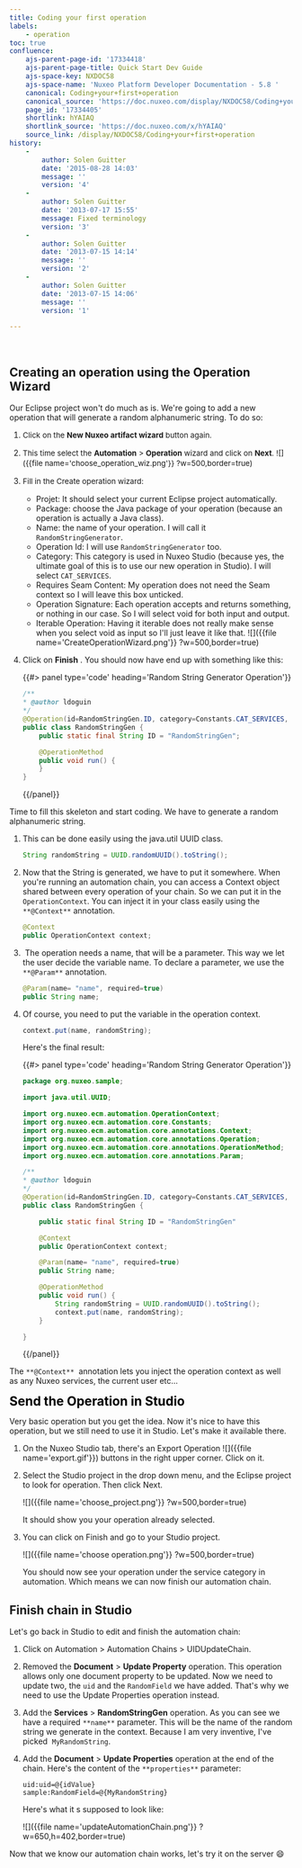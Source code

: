```yaml
---
title: Coding your first operation
labels:
    - operation
toc: true
confluence:
    ajs-parent-page-id: '17334418'
    ajs-parent-page-title: Quick Start Dev Guide
    ajs-space-key: NXDOC58
    ajs-space-name: 'Nuxeo Platform Developer Documentation - 5.8 '
    canonical: Coding+your+first+operation
    canonical_source: 'https://doc.nuxeo.com/display/NXDOC58/Coding+your+first+operation'
    page_id: '17334405'
    shortlink: hYAIAQ
    shortlink_source: 'https://doc.nuxeo.com/x/hYAIAQ'
    source_link: /display/NXDOC58/Coding+your+first+operation
history:
    - 
        author: Solen Guitter
        date: '2015-08-28 14:03'
        message: ''
        version: '4'
    - 
        author: Solen Guitter
        date: '2013-07-17 15:55'
        message: Fixed terminology
        version: '3'
    - 
        author: Solen Guitter
        date: '2013-07-15 14:14'
        message: ''
        version: '2'
    - 
        author: Solen Guitter
        date: '2013-07-15 14:06'
        message: ''
        version: '1'

---
```

&nbsp;

## Creating an operation using the Operation Wizard

Our Eclipse project won't do much as is. We're going to add a new operation that will generate a random alphanumeric string. To do so:

1.  <span style="font-size: 10.0pt;line-height: 13.0pt;">Click on the **New Nuxeo artifact wizard** button again.
    </span>
2.  <span style="font-size: 10.0pt;line-height: 13.0pt;">This time select the **Automation** > **Operation** wizard and click on **Next**.</span>
    <span style="font-size: 10.0pt;line-height: 13.0pt;">![]({{file name='choose_operation_wiz.png'}} ?w=500,border=true)</span>
3.  <span style="font-size: 10.0pt;line-height: 13.0pt;">Fill in the Create operation wizard:</span>

    *   Projet: It should select your current Eclipse project automatically.
    *   Package: choose the Java package of your operation (because an operation is actually a Java class).
    *   Name: the name of your operation. I will call it `RandomStringGenerator`.
    *   Operation Id: I will use `RandomStringGenerator` too.
    *   Category: This category is used in Nuxeo Studio (because yes, the ultimate goal of this is to use our new operation in Studio). I will select `CAT_SERVICES`.
    *   Requires Seam Content: My operation does not need the Seam context so I will leave this box unticked.
    *   Operation Signature: Each operation accepts and returns something, or nothing in our case. So I will select void for both input and output.
    *   Iterable Operation: Having it iterable does not really make sense when you select void as input so I'll just leave it like that. ![]({{file name='CreateOperationWizard.png'}} ?w=500,border=true)
4.  Click on **Finish** .
    You should now have end up with something like this:

    {{#> panel type='code' heading='Random String Generator Operation'}}

    ```java
    /**
    * @author ldoguin
    */
    @Operation(id=RandomStringGen.ID, category=Constants.CAT_SERVICES, label="RandomStringGen", description="")
    public class RandomStringGen {
        public static final String ID = "RandomStringGen";

        @OperationMethod
        public void run() {
        }
    }
    ```

    {{/panel}}

Time to fill this skeleton and start coding. We have to generate a random alphanumeric string.

1.  This can be done easily using the java.util UUID class.

    ```java
    String randomString = UUID.randomUUID().toString();
    ```

2.  Now that the String is generated, we have to put it somewhere. When you're running an automation chain, you can access a Context object shared between every operation of your chain. So we can put it in the `OperationContext`. You can inject it in your class easily using the `**@Context**` annotation.

    ```java
    @Context
    public OperationContext context;
    ```

3.  &nbsp;The operation needs a name, that will be a parameter. This way we let the user decide the variable name. To declare a parameter, we use the `**@Param**` annotation.

    ```java
    @Param(name= "name", required=true)
    public String name;
    ```

4.  Of course, you need to put the variable in the operation context.

    ```java
    context.put(name, randomString);
    ```

    Here's the final result:

    {{#> panel type='code' heading='Random String Generator Operation'}}

    ```java
    package org.nuxeo.sample;

    import java.util.UUID;

    import org.nuxeo.ecm.automation.OperationContext;
    import org.nuxeo.ecm.automation.core.Constants;
    import org.nuxeo.ecm.automation.core.annotations.Context;
    import org.nuxeo.ecm.automation.core.annotations.Operation;
    import org.nuxeo.ecm.automation.core.annotations.OperationMethod;
    import org.nuxeo.ecm.automation.core.annotations.Param;

    /**
    * @author ldoguin
    */
    @Operation(id=RandomStringGen.ID, category=Constants.CAT_SERVICES, label="RandomStringGen", description="")
    public class RandomStringGen {

        public static final String ID = "RandomStringGen"

        @Context
        public OperationContext context;

        @Param(name= "name", required=true)
        public String name;

        @OperationMethod
        public void run() {
            String randomString = UUID.randomUUID().toString();
            context.put(name, randomString);
        }

    }
    ```

    {{/panel}}

The `**@Context**` &nbsp;annotation lets you inject the operation context as well as&nbsp;any Nuxeo services, the current user etc...

<span style="color: rgb(0,0,0);font-size: 1.6em;font-weight: bold;line-height: normal;">Send the Operation in Studio</span>

Very basic operation but you get the idea. Now it's nice to have this operation, but we still need to use it in Studio. Let's make it available there.

1.  On the Nuxeo Studio tab, there's an Export Operation ![]({{file name='export.gif'}})&nbsp;buttons in the right upper corner. Click on it.
2.  Select the Studio project in the drop down menu, and the Eclipse project to look for operation. Then click Next.&nbsp;

    ![]({{file name='choose_project.png'}} ?w=500,border=true)

    It should show you your operation already selected.

3.  You can click on Finish and go to your Studio project.

    ![]({{file name='choose operation.png'}} ?w=500,border=true)

    You should now see your operation under the service category in automation. Which means we can now finish our automation chain.

## Finish chain in Studio

Let's go back in Studio to edit and finish the automation chain:

1.  Click on Automation > Automation Chains > UIDUpdateChain.
2.  Removed the **Document** > **Update Property** operation.
    This operation allows only one document property to be updated. Now we need to update two, the `uid` and the `RandomField` we have added. That's why we need to use the&nbsp;Update Properties operation instead.
3.  Add the **Services** > **RandomStringGen** operation.
    As you can see we have a required `**name**` parameter. This will be the name of the random string we generate in the context. Because I am very inventive, I've picked&nbsp; `MyRandomString`.
4.  Add the **Document** > **Update Properties** operation at the end of the chain.
    Here's the content of the `**properties**` parameter:

    ```none
    uid:uid=@{idValue}
    sample:RandomField=@{MyRandomString}
    ```

    Here's what it s supposed to look like:

    ![]({{file name='updateAutomationChain.png'}} ?w=650,h=402,border=true)

Now that we know our automation chain works, let's try it on the server&nbsp;:smile: